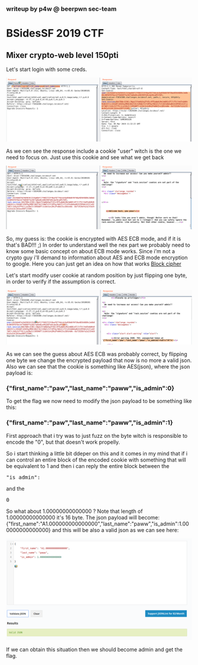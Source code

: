 ### writeup by p4w @ beerpwn sec-team

# BSidesSF 2019 CTF
## Mixer crypto-web level 150pti

Let's start login with some creds.

![alt text](screen/login.png)

As we cen see the response include a cookie "user" witch is the one we need to focus on.
Just use this cookie and see what we get back

![alt text](screen/normal_login.png)

So, my guess is:
the cookie is encrypted with AES ECB mode, and if it is that's BAD!!! ;)
In order to understand well the nex part we probably need to know some basic concept on about ECB mode works.
Since i'm not a crypto guy i'll demand to information about AES and ECB mode encryption to google.
Here you can just get an idea on how that works <a href="https://en.wikipedia.org/wiki/Block_cipher_mode_of_operation">Block cipher</a>

Let's start modify user cookie at random position by just flipping one byte, in order to verify if the assumption is correct.

![alt text](screen/flip_one_byte.png)

As we can see the guess about AES ECB was probably correct, by flipping one byte we change the encrypted payload that now is no more a valid json.
Also we can see that the cookie is something like AES(json), where the json payload is:
### {"first_name":"paw","last_name":"paww","is_admin":0}

To get the flag we now need to modify the json payload to be something like this:
### {"first_name":"paw","last_name":"paww","is_admin":1}

First approach that i try was to just fuzz on the byte witch is responsible to encode the "0", but that doesn't work propelly.

So i start thinking a little bit ddeper on this and it comes in my mind that if i can control an entire block of the encoded cookie with something that will be equivalent to 1 and then i can reply the entire block between the <pre>"is_admin":</pre> and the <pre>0</pre>
So what about 1.00000000000000 ?
Note that length of 1.00000000000000 it's 16 byte.
The json payload will become:
{"first_name":"A1.000000000000000","last_name":"paww","is_admin":1.000000000000000}
and this will be also a valid json as we can see here:

![alt text](screen/json_check.png)

If we can obtain this situation then we should become admin and get the flag.

